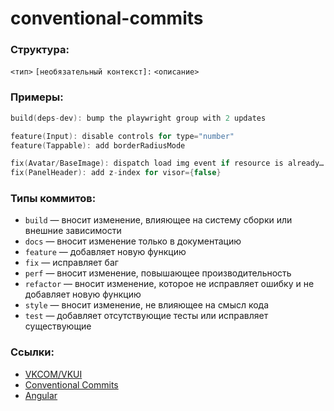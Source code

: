 # conventional-commits

### Структура:
`<тип>` `[необязательный контекст]:` `<описание>`

### Примеры:
``` cpp
build(deps-dev): bump the playwright group with 2 updates

feature(Input): disable controls for type="number"
feature(Tappable): add borderRadiusMode

fix(Avatar/BaseImage): dispatch load img event if resource is already…
fix(PanelHeader): add z-index for visor={false}
```

### Типы коммитов:
* `build` — вносит изменение, влияющее на систему сборки или внешние зависимости
* `docs` — вносит изменение только в документацию
* `feature` — добавляет новую функцию
* `fix` — исправляет баг
* `perf` — вносит изменение, повышающее производительность
* `refactor` — вносит изменение, которое не исправляет ошибку и не добавляет новую функцию
* `style` — вносит изменение, не влияющее на смысл кода
* `test` — добавляет отсутствующие тесты или исправляет существующие

### Ссылки:
* [VKCOM/VKUI](https://github.com/VKCOM/VKUI/commits/master)
* [Conventional Commits](https://www.conventionalcommits.org/ru/v1.0.0/)
* [Angular](https://github.com/angular/angular/blob/22b96b9/CONTRIBUTING.md#-commit-message-guidelines)
